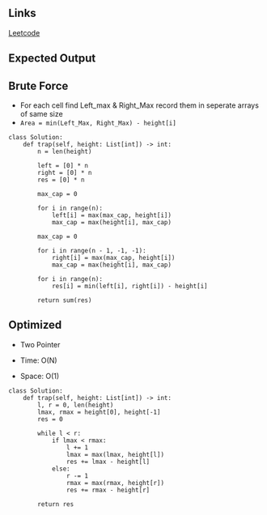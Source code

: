 ## Links
[Leetcode](https://leetcode.com/problems/trapping-rain-water/description/)

## Expected Output

## Brute Force
- For each cell find Left_max & Right_Max record them in seperate arrays of same size
- `Area = min(Left_Max, Right_Max) - height[i]`

```
class Solution:
    def trap(self, height: List[int]) -> int:
        n = len(height)

        left = [0] * n
        right = [0] * n
        res = [0] * n

        max_cap = 0

        for i in range(n):
            left[i] = max(max_cap, height[i])
            max_cap = max(height[i], max_cap)

        max_cap = 0

        for i in range(n - 1, -1, -1):
            right[i] = max(max_cap, height[i])
            max_cap = max(height[i], max_cap)
        
        for i in range(n):
            res[i] = min(left[i], right[i]) - height[i]
        
        return sum(res)
```

## Optimized
- Two Pointer

- Time: O(N)
- Space: O(1)

```
class Solution:
    def trap(self, height: List[int]) -> int:
        l, r = 0, len(height)
        lmax, rmax = height[0], height[-1]
        res = 0

        while l < r:
            if lmax < rmax:
                l += 1
                lmax = max(lmax, height[l])
                res += lmax - height[l]
            else:
                r -= 1
                rmax = max(rmax, height[r])
                res += rmax - height[r]
        
        return res
```
